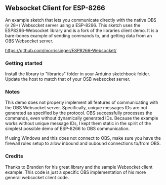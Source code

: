 ## Websocket Client for ESP-8266

An example sketch that lets you communicate directly with the native OBS (v 28+) Websocket server using a ESP-8266. This sketch uses the ESP8266-Websocket library and is a fork of the libraries client demo. It is a bare-bones example of sending commands to, and getting data from an OBS Websocket server.

https://github.com/morrissinger/ESP8266-Websocket/

### Getting started

Install the library to "libraries" folder in your Arduino sketchbook folder. Update the host to match that of your OSB websocket server.

### Notes
This demo does not properly implement all features of communicating with the OBS Websocket server. Specifically, unique messages IDs are not generated as specified by the protocol. OBS successfully processes the commands, even without dynamically generated IDs. Because the example works without unique message IDs, I kept them static in the spirit of the simplest possible demo of ESP-8266 to OBS communication.

If using Windows and this does not connect to OBS, make sure you have the firewall rules setup to allow inbound and oubound connections to/from OBS.

### Credits
Thanks to Branden for his great library and the sample Websocket client example. This code is just a specific OBS implementation of his more general websocket client code.
